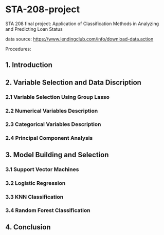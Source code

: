 # STA-208-project
STA 208 final project: Application of Classification Methods in Analyzing and Predicting Loan Status

data source: https://www.lendingclub.com/info/download-data.action

Procedures:

## 1. Introduction

## 2. Variable Selection and Data Discription

### 2.1 Variable Selection Using Group Lasso

### 2.2 Numerical Variables Description

### 2.3 Categorical Variables Description

### 2.4 Principal Component Analysis

## 3. Model Building and Selection

### 3.1 Support Vector Machines

### 3.2 Logistic Regression

### 3.3 KNN Classification

### 3.4 Random Forest Classification

## 4. Conclusion

